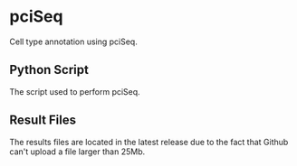 # pciSeq
Cell type annotation using pciSeq.

## Python Script
The script used to perform pciSeq.

## Result Files
The results files are located in the latest release due to the fact that Github can't upload a file larger than 25Mb.
